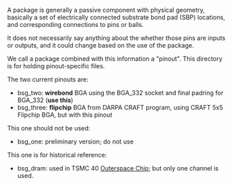 A package is generally a passive component with physical geometry, 
basically a set of electrically connected substrate bond pad (SBP) locations, 
and corresponding connections to pins or balls. 

It does not necessarily say anything about the whether those pins
are inputs or outputs, and it could change based on the use of the package.

We call a package combined with this information a "pinout". This 
directory is for holding pinout-specific files.

The two current pinouts are:

- bsg_two:   **wirebond** BGA using the BGA_332 socket and final padring for BGA_332 (**use this**)
- bsg_three: **flipchip** BGA from DARPA CRAFT program, using CRAFT 5x5 Flipchip BGA, but with this pinout

This one should not be used:

- bsg_one:   preliminary version; do not use

This one is for historical reference:

- bsg_dram:  used in TSMC 40 <a href="https://www.bsg.ai/papers/JSSC_OuterSpace_Park_2020.pdf">Outerspace Chip</a>; but only one channel is used.


